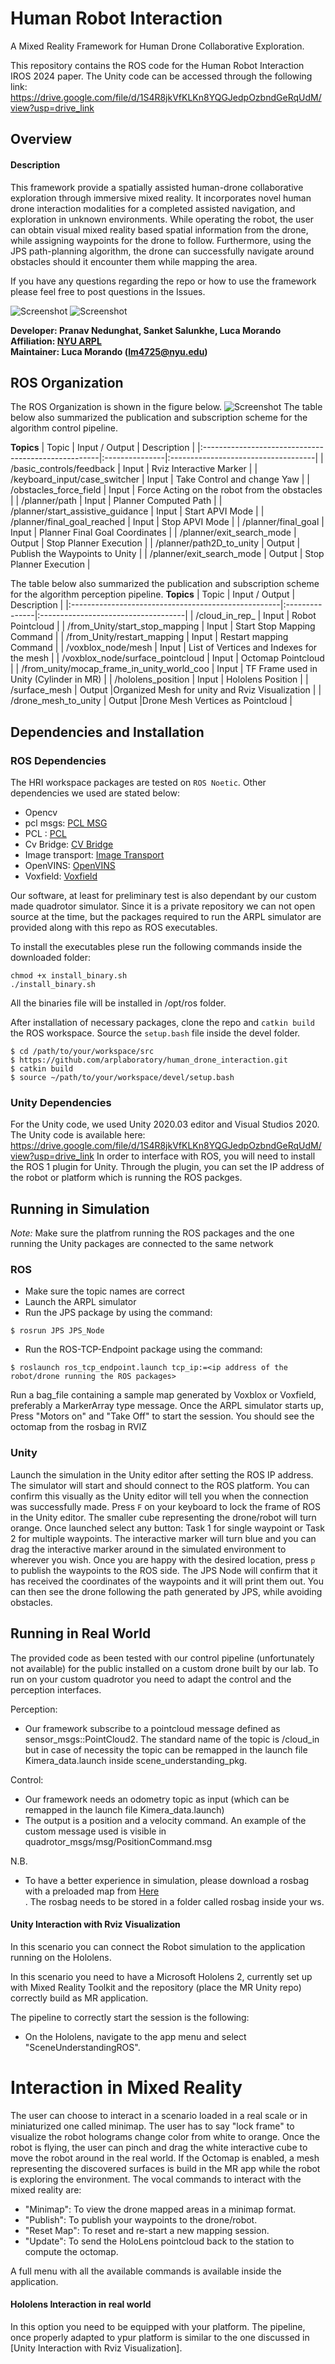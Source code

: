 # Human Robot Interaction
A Mixed Reality Framework for Human Drone Collaborative Exploration.

This repository contains the ROS code for the Human Robot Interaction IROS 2024 paper. The Unity code can be accessed through the following link: https://drive.google.com/file/d/1S4R8jkVfKLKn8YQGJedpOzbndGeRqUdM/view?usp=drive_link

## Overview
#### Description
This framework provide a spatially assisted human-drone collaborative exploration through immersive mixed reality. It incorporates novel human drone interaction modalities for a completed assisted navigation, and exploration in unknown environments. While operating the robot, the user can obtain visual mixed reality based spatial information from the drone, while assigning waypoints for the drone to follow. Furthermore, using the JPS path-planning algorithm, the drone can successfully navigate around obstacles should it encounter them while mapping the area. 

If you have any questions regarding the repo or how to use the framework please feel free to post questions in the Issues. 

![Screenshot](doc/git1.png)
![Screenshot](doc/git2.jpg)

**Developer: Pranav Nedunghat, Sanket Salunkhe, Luca Morando<br />
Affiliation: [NYU ARPL](https://wp.nyu.edu/arpl/)<br />
Maintainer: Luca Morando (lm4725@nyu.edu)<br />**

## ROS Organization
The ROS Organization is shown in the figure below. 
![Screenshot](doc/ros_diagram.png)
The table below also summarized the publication and subscription scheme for the algorithm control pipeline.


**Topics**
| Topic                                               | Input / Output | Description                         |
|:----------------------------------------------------|:---------------|:------------------------------------|
| /basic_controls/feedback                            | Input          | Rviz Interactive Marker             |
| /keyboard_input/case_switcher                       | Input          | Take Control and change Yaw         |
| /obstacles_force_field                              | Input          | Force Acting on the robot from the obstacles |
| /planner/path                                       | Input          | Planner Computed Path               |
| /planner/start_assistive_guidance                   | Input          | Start APVI Mode                     |
| /planner/final_goal_reached                         | Input          | Stop  APVI Mode                     |
| /planner/final_goal                                 | Input          | Planner Final Goal Coordinates      |
| /planner/exit_search_mode                           | Output         | Stop Planner Execution              |
| /planner/path2D_to_unity                            | Output         | Publish the Waypoints to Unity      |
| /planner/exit_search_mode                           | Output         | Stop Planner Execution              |





The table below also summarized the publication and subscription scheme for the algorithm perception pipeline.
**Topics**
| Topic                                               | Input / Output | Description                         |
|:----------------------------------------------------|:---------------|:------------------------------------|
| /cloud_in_rep_                                      | Input          | Robot Pointcloud                    |
| /from_Unity/start_stop_mapping                      | Input          | Start Stop Mapping Command         |
| /from_Unity/restart_mapping                         | Input          | Restart mapping Command             |
| /voxblox_node/mesh                                  | Input          | List of Vertices and Indexes for the mesh     |
| /voxblox_node/surface_pointcloud                    | Input          | Octomap Pointcloud                   |
| /from_unity/mocap_frame_in_unity_world_coo          | Input          | TF Frame used in Unity (Cylinder in MR)             |
| /hololens_position                                  | Input          | Hololens Position     |
| /surface_mesh                                       | Output         |Organized Mesh for unity and Rviz Visualization     |
| /drone_mesh_to_unity                                | Output         |Drone Mesh Vertices as Pointcloud           |

## Dependencies and Installation
### ROS Dependencies
The HRI workspace packages are tested on `ROS Noetic`. Other dependencies we used are stated below:  

- Opencv 
- pcl msgs:  [PCL MSG](https://wiki.ros.org/pcl_msgs)<br />
- PCL :  [PCL ](https://wiki.ros.org/pcl_ros)<br />
- Cv Bridge:  [CV Bridge ](https://wiki.ros.org/cv_bridge)<br />
- Image transport:  [Image Transport](https://wiki.ros.org/image_transport)<br />
- OpenVINS: [OpenVINS](https://docs.openvins.com/)<br />
- Voxfield: [Voxfield](https://github.com/VIS4ROB-lab/voxfield.git)<br />


Our software, at least for preliminary test is also dependant by our custom made quadrotor simulator. Since it is a private repository we can not open source at the time, but the packages required to run the ARPL simulator are provided along with this repo as ROS executables.

To install the executables plese run the following commands inside the downloaded folder: 

```
chmod +x install_binary.sh 
./install_binary.sh 
```
All the binaries file will be installed in /opt/ros folder. 

After installation of necessary packages, clone the repo and `catkin build` the ROS workspace. Source the `setup.bash` file inside the devel folder.

```
$ cd /path/to/your/workspace/src
$ https://github.com/arplaboratory/human_drone_interaction.git
$ catkin build
$ source ~/path/to/your/workspace/devel/setup.bash
```
### Unity Dependencies
For the Unity code, we used Unity 2020.03 editor and Visual Studios 2020. The Unity code is available here: https://drive.google.com/file/d/1S4R8jkVfKLKn8YQGJedpOzbndGeRqUdM/view?usp=drive_link
In order to interface with ROS, you will need to install the ROS 1 plugin for Unity. Through the plugin, you can set the IP address of the robot or platform which is running the ROS packges. 


##  Running in Simulation
*Note:* Make sure the platfrom running the ROS packages and the one running the Unity packages are connected to the same network
### ROS
- Make sure the topic names are correct
- Launch the ARPL simulator
- Run the JPS package by using the command:
```
$ rosrun JPS JPS_Node 
```
- Run the ROS-TCP-Endpoint package using the command:
```
$ roslaunch ros_tcp_endpoint.launch tcp_ip:=<ip address of the robot/drone running the ROS packages> 
```
Run a bag_file containing a sample map generated by Voxblox or Voxfield, preferably a MarkerArray type message.
Once the ARPL simulator starts up, Press "Motors on" and "Take Off" to start the session. You should see the octomap from the rosbag in RVIZ
### Unity
Launch the simulation in the Unity editor after setting the ROS IP address. The simulator will start and should connect to the ROS platform. You can confirm this visually as the Unity editor will tell you when the connection was successfully made. 
Press `F` on your keyboard to lock the frame of ROS in the Unity editor. The smaller cube representing the drone/robot will turn orange.
Once launched select any button: Task 1 for single waypoint or Task 2 for multiple waypoints. The interactive marker will turn blue and you can drag the interactive marker around in the simulated environment to wherever you wish.
Once you are happy with the desired location, press `p` to publish the waypoints to the ROS side. The JPS Node will confirm that it has received the coordinates of the waypoints and it will print them out. You can then see the drone following the path generated by JPS, while avoiding obstacles.

##  Running in Real World
The provided code as been tested with our control pipeline (unfortunately not available) for the public installed on a custom drone built by our lab. 
To run on your custom quadrotor you need to adapt the control and the perception interfaces. 

Perception: 
- Our framework subscribe to a pointcloud message defined as sensor_msgs::PointCloud2. The standard name of the topic is /cloud_in but in case of necessity the topic can be remapped in the launch file Kimera_data.launch inside scene_understanding_pkg. 

Control: 
- Our framework needs an odometry topic as input (which can be remapped in the launch file Kimera_data.launch)
- The output is a position and a velocity command. An example of the custom message used is visible in  quadrotor_msgs/msg/PositionCommand.msg 


N.B. 
- To have a better experience in simulation, please download a rosbag with a preloaded map from [Here ](https://drive.google.com/drive/folders/1H3-JdphPuvJn6lQ2G43YSPgsMYo6cOqw?usp=drive_link)<br />. The rosbag needs to be stored in a folder called rosbag inside your ws. 
 
#### Unity Interaction with Rviz Visualization
In this scenario you can connect the Robot simulation to the application running on the Hololens. 


In this scenario you need to have a Microsoft Hololens 2, currently set up with Mixed Reality Toolkit and the repository (place the MR Unity repo) correctly build as MR application. 

The pipeline to correctly start the session is the following: 
- On the Hololens, navigate to the app menu and select "SceneUnderstandingROS". 
 

# Interaction in Mixed Reality
The user can choose to interact in a scenario loaded in a real scale or in miniaturized one called minimap. 
The user has to say "lock frame" to visualize the robot holograms change color from white to orange. 
Once the robot is flying, the user can pinch and drag the white interactive cube to move the robot around in the real world. 
If the Octomap is enabled, a mesh representing the discovered surfaces is build in the MR app while the robot is exploring the environment. 
The vocal commands to interact with the mixed reality are: 
- "Minimap": To view the drone mapped areas in a minimap format. 
- "Publish": To publish your waypoints to the drone/robot. 
- "Reset Map": To reset and re-start a new mapping session.
- "Update": To send the HoloLens pointcloud back to the station to compute the octomap. 

A full menu with all the available commands is available inside the application. 

#### Hololens Interaction in real world
In this option you need to be equipped with your platform. 
The pipeline, once properly adapted to ypur platform is similar to the one discussed in [Unity Interaction with Rviz Visualization]. 

